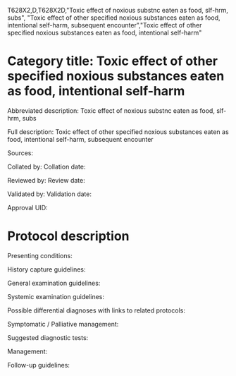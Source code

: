 T628X2,D,T628X2D,"Toxic effect of noxious substnc eaten as food, slf-hrm, subs", "Toxic effect of other specified noxious substances eaten as food, intentional self-harm, subsequent encounter","Toxic effect of other specified noxious substances eaten as food, intentional self-harm"
# Category title: Toxic effect of other specified noxious substances eaten as food, intentional self-harm

Abbreviated description: Toxic effect of noxious substnc eaten as food, slf-hrm, subs

Full description: Toxic effect of other specified noxious substances eaten as food, intentional self-harm, subsequent encounter

Sources:

Collated by:
Collation date:

Reviewed by:
Review date:

Validated by:
Validation date:

Approval UID:

# Protocol description

Presenting conditions:

History capture guidelines:

General examination guidelines:

Systemic examination guidelines:

Possible differential diagnoses with links to related protocols:

Symptomatic / Palliative management:

Suggested diagnostic tests:

Management:

Follow-up guidelines:

